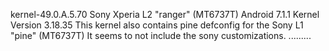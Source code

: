 kernel-49.0.A.5.70
Sony Xperia L2 "ranger" (MT6737T) Android 7.1.1 Kernel Version 3.18.35 
This kernel also contains pine defconfig for the Sony L1 "pine" (MT6737T) It seems to not include the sony customizations.
.........